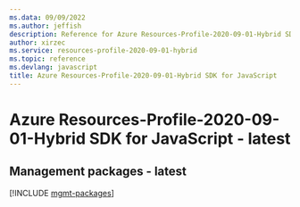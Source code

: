 ```yaml
---
ms.data: 09/09/2022
ms.author: jeffish
description: Reference for Azure Resources-Profile-2020-09-01-Hybrid SDK for JavaScript
author: xirzec
ms.service: resources-profile-2020-09-01-hybrid
ms.topic: reference
ms.devlang: javascript
title: Azure Resources-Profile-2020-09-01-Hybrid SDK for JavaScript
---
```

# Azure Resources-Profile-2020-09-01-Hybrid SDK for JavaScript - latest

## Management packages - latest
[!INCLUDE [mgmt-packages](resources-profile-2020-09-01-hybrid-mgmt-index.md)]